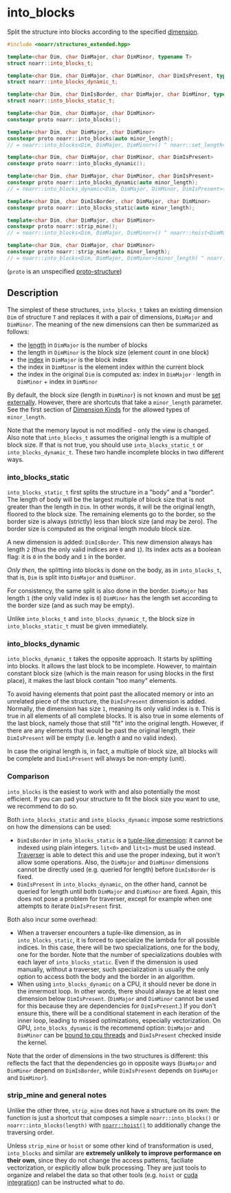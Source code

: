 # into_blocks

Split the structure into blocks according to the specified [dimension](../Glossary.md#dimension).

```hpp
#include <noarr/structures_extended.hpp>

template<char Dim, char DimMajor, char DimMinor, typename T>
struct noarr::into_blocks_t;

template<char Dim, char DimMajor, char DimMinor, char DimIsPresent, typename T>
struct noarr::into_blocks_dynamic_t;

template<char Dim, char DimIsBorder, char DimMajor, char DimMinor, typename T, typename MinorLenT>
struct noarr::into_blocks_static_t;

template<char Dim, char DimMajor, char DimMinor>
constexpr proto noarr::into_blocks();

template<char Dim, char DimMajor, char DimMinor>
constexpr proto noarr::into_blocks(auto minor_length);
// = noarr::into_blocks<Dim, DimMajor, DimMinor>() ^ noarr::set_length<DimMinor>(minor_length)

template<char Dim, char DimMajor, char DimMinor, char DimIsPresent>
constexpr proto noarr::into_blocks_dynamic();

template<char Dim, char DimMajor, char DimMinor, char DimIsPresent>
constexpr proto noarr::into_blocks_dynamic(auto minor_length);
// = noarr::into_blocks_dynamic<Dim, DimMajor, DimMinor, DimIsPresent>() ^ noarr::set_length<DimMinor>(minor_length)

template<char Dim, char DimIsBorder, char DimMajor, char DimMinor>
constexpr proto noarr::into_blocks_static(auto minor_length);

template<char Dim, char DimMajor, char DimMinor>
constexpr proto noarr::strip_mine();
// = noarr::into_blocks<Dim, DimMajor, DimMinor>() ^ noarr::hoist<DimMajor>()

template<char Dim, char DimMajor, char DimMinor>
constexpr proto noarr::strip_mine(auto minor_length);
// = noarr::into_blocks<Dim, DimMajor, DimMinor>(minor_length) ^ noarr::hoist<DimMajor>()
```

(`proto` is an unspecified [proto-structure](../Glossary.md#proto-structure))


## Description

The simplest of these structures, `into_blocks_t` takes an existing dimension `Dim` of structure `T` and replaces it with a pair of dimensions, `DimMajor` and `DimMinor`.
The meaning of the new dimensions can then be summarized as follows:

- the [length](../Glossary.md#length) in `DimMajor` is the number of blocks
- the length in `DimMinor` is the block size (element count in one block)
- the [index](../Glossary.md#index) in `DimMajor` is the block index
- the index in `DimMinor` is the element index within the current block
- the index in the original `Dim` is computed as: index in `DimMajor` · length in `DimMinor` + index in `DimMinor`

By default, the block size (length in `DimMinor`) is not known and must be [set externally](../BasicUsage.md#lengths).
However, there are shortcuts that take a `minor_length` parameter.
See the first section of [Dimension Kinds](../DimensionKinds.md) for the allowed types of `minor_length`.

Note that the memory layout is not modified - only the view is changed.
Also note that `into_blocks_t` assumes the original length is a multiple of block size.
If that is not true, you should use `into_blocks_static_t` or `into_blocks_dynamic_t`.
These two handle incomplete blocks in two different ways.

### into_blocks_static

`into_blocks_static_t` first splits the structure in a "body" and a "border".
The length of body will be the largest multiple of block size that is not greater than the length in `Dim`.
In other words, it will be the original length, floored to the block size.
The remaining elements go to the border, so the border size is always (strictly) less than block size (and may be zero).
The border size is computed as the original length modulo block size.

A new dimension is added: `DimIsBorder`. This new dimension always has length `2` (thus the only valid indices are `0` and `1`).
Its index acts as a boolean flag: it is `0` in the body and `1` in the border.

*Only then*, the splitting into blocks is done on the body, as in `into_blocks_t`, that is, `Dim` is split into `DimMajor` and `DimMinor`.

For consistency, the same split is also done in the border. `DimMajor` has length `1` (the only valid index is `0`)
`DimMinor` has the length set according to the border size (and as such may be empty).

Unlike `into_blocks_t` and `into_blocks_dynamic_t`, the block size in `into_blocks_static_t` must be given immediately.

### into_blocks_dynamic

`into_blocks_dynamic_t` takes the opposite approach. It starts by splitting into blocks. It allows the last block to be incomplete.
However, to maintain constant block size (which is the main reason for using blocks in the first place), it makes the last block contain "too many" elements.

To avoid having elements that point past the allocated memory or into an unrelated piece of the structure, the `DimIsPresent` dimension is added.
Normally, the dimension has size `1`, meaning its only valid index is `0`. This is true in all elements of all complete blocks.
It is also true in some elements of the last block, namely those that still "fit" into the original length.
However, if there are any elements that would be past the original length, their `DimIsPresent` will be empty (i.e. length `0` and no valid index).

In case the original length is, in fact, a multiple of block size, all blocks will be complete and `DimIsPresent` will always be non-empty (unit).

### Comparison

`into_blocks` is the easiest to work with and also potentially the most efficient. If you can pad your structure to fit the block size you want to use, we recommend to do so.

Both `into_blocks_static` and `into_blocks_dynamic` impose some restrictions on how the dimensions can be used:

- `DimIsBorder` in `into_blocks_static` is a [tuple-like dimension](../DimensionKinds.md): it cannot be indexed using plain integers.
  `lit<0>` and `lit<1>` must be used instead. [Traverser](../Traverser.md) is able to detect this and use the proper indexing, but it won't allow some operations.
  Also, the `DimMajor` and `DimMinor` dimensions cannot be directly used (e.g. queried for length) before `DimIsBorder` is fixed.
- `DimIsPresent` in `into_blocks_dynamic`, on the other hand, cannot be queried for length until both `DimMajor` and `DimMinor` are fixed.
  Again, this does not pose a problem for traverser, except for example when one attempts to iterate `DimIsPresent` first.

Both also incur some overhead:

- When a traverser encounters a tuple-like dimension, as in `into_blocks_static`, it is forced to specialize the lambda for all possible indices.
  In this case, there will be two specializations, one for the body, one for the border. Note that the number of specializations doubles with each layer of `into_blocks_static`.
  Even if the dimension is used manually, without a traverser, such specialization is usually the only option to access both the body and the border in an algorithm.
- When using `into_blocks_dynamic` on a CPU, it should never be done in the innermost loop. In other words, there should always be at least one dimension below `DimIsPresent`.
  (`DimMajor` and `DimMinor` cannot be used for this because they are dependencies for `DimIsPresent`.)
  If you don't ensure this, there will be a conditional statement in each iteration of the inner loop, leading to missed optimizations, especially vectorization.
  On GPU, `into_blocks_dynamic` is the recommend option: `DimMajor` and `DimMinor` can be [bound to cpu threads](../Traverser.md#cuda-integration) and `DimIsPresent` checked inside the kernel.

Note that the order of dimensions in the two structures is different: this reflects the fact that the dependencies go in opposite ways
(`DimMajor` and `DimMinor` depend on `DimIsBorder`, while `DimIsPresent` depends on `DimMajor` and `DimMinor`).

### strip_mine and general notes

Unlike the other three, `strip_mine` does not have a structure on its own: the function is just a shortcut that composes
a simple `noarr::into_blocks()` or `noarr::into_blocks(length)` with [`noarr::hoist()`](hoist.md) to additionally change the traversing order.

Unless `strip_mine` or `hoist` or some other kind of transformation is used, `into_blocks` and similar are **extremely unlikely to improve performance on their own**,
since they do not change the access patterns, faciliate vectorization, or explicitly allow bulk processing.
They are just tools to organize and relabel the data so that other tools (e.g. `hoist` or [cuda integration](../Traverser.md#cuda-integration)) can be instructed what to do.
